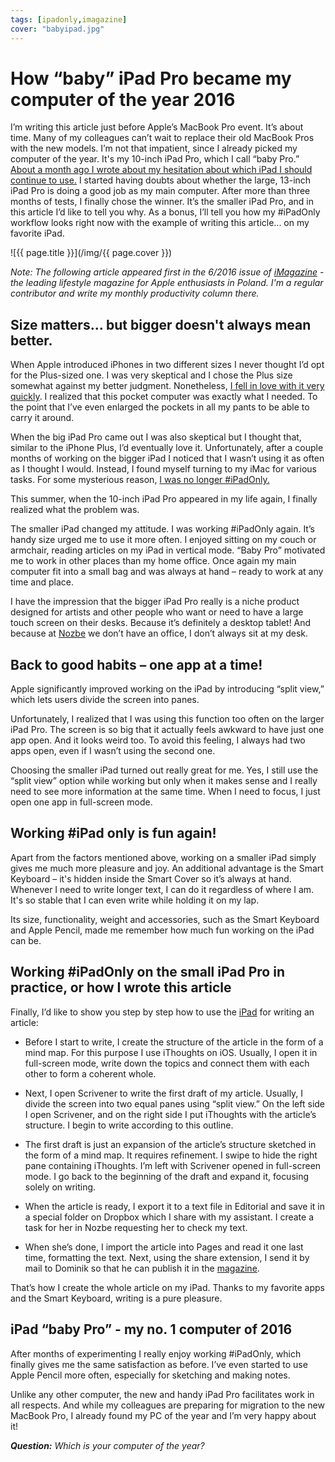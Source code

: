 ```yaml
---
tags: [ipadonly,imagazine]
cover: "babyipad.jpg"
---
```


# How “baby” iPad Pro became my computer of the year 2016

I’m writing this article just before Apple’s MacBook Pro event. It’s about time. Many of my colleagues can’t wait to replace their old MacBook Pros with the new models. I’m not that impatient, since I already picked my computer of the year. It's my 10-inch iPad Pro, which I call “baby Pro.” [About a month ago I wrote about my hesitation about which iPad I should continue to use.](/twoipads) I started having doubts about whether the large, 13-inch iPad Pro is doing a good job as my main computer. After more than three months of tests, I finally chose the winner. It’s the smaller iPad Pro, and in this article I’d like to tell you why. As a bonus, I’ll tell you how my #iPadOnly workflow looks right now with the example of writing this article... on my favorite iPad.

<!--More-->

![{{ page.title }}](/img/{{ page.cover }})

*Note: The following article appeared first in the 6/2016 issue of [iMagazine](/pl/babypro/) - the leading lifestyle magazine for Apple enthusiasts in Poland. I'm a regular contributor and write my monthly productivity column there.*

## Size matters... but bigger doesn't always mean better.

When Apple introduced iPhones in two different sizes I never thought I’d opt for the Plus-sized one. I was very skeptical and I chose the Plus size somewhat against my better judgment. Nonetheless, [I fell in love with it very quickly](/6pluslove). I realized that this pocket computer was exactly what I needed. To the point that I’ve even enlarged the pockets in all my pants to be able to carry it around.

When the big iPad Pro came out I was also skeptical but I thought that, similar to the iPhone Plus, I’d eventually love it. Unfortunately, after a couple months of working on the bigger iPad I noticed that I wasn’t using it as often as I thought I would. Instead, I found myself turning to my iMac for various tasks. For some mysterious reason, [I was no longer #iPadOnly.][i]

This summer, when the 10-inch iPad Pro appeared in my life again, I finally realized what the problem was.

The smaller iPad changed my attitude. I was working #iPadOnly again. It’s handy size urged me to use it more often. I enjoyed sitting on my couch or armchair, reading articles on my iPad in vertical mode. “Baby Pro” motivated me to work in other places than my home office. Once again my main computer fit into a small bag and was always at hand – ready to work at any time and place.

I have the impression that the bigger iPad Pro really is a niche product designed for artists and other people who want or need to have a large touch screen on their desks. Because it’s definitely a desktop tablet! And because at [Nozbe][n] we don’t have an office, I don’t always sit at my desk.

## Back to good habits – one app at a time!

Apple significantly improved working on the iPad by introducing “split view,” which lets users divide the screen into panes.

Unfortunately, I realized that I was using this function too often on the larger iPad Pro. The screen is so big that it actually feels awkward to have just one app open. And it looks weird too. To avoid this feeling, I always had two apps open, even if I wasn’t using the second one.

Choosing the smaller iPad turned out really great for me. Yes, I still use the “split view” option while working but only when it makes sense and I really need to see more information at the same time. When I need to focus, I just open one app in full-screen mode.

## Working #iPad only is fun again!

Apart from the factors mentioned above, working on a smaller iPad simply gives me much more pleasure and joy. An additional advantage is the Smart Keyboard – it's hidden inside the Smart Cover so it’s always at hand. Whenever I need to write longer text, I can do it regardless of where I am. It's so stable that I can even write while holding it on my lap.

Its size, functionality, weight and accessories, such as the Smart Keyboard and Apple Pencil, made me remember how much fun working on the iPad can be.

## Working #iPadOnly on the small iPad Pro in practice, or how I wrote this article

Finally, I’d like to show you step by step how to use the [iPad][i] for writing an article:

- Before I start to write, I create the structure of the article in the form of a mind map. For this purpose I use iThoughts on iOS. Usually, I open it in full-screen mode, write down the topics and connect them with each other to form a coherent whole.

- Next, I open Scrivener to write the first draft of my article. Usually, I divide the screen into two equal panes using “split view.” On the left side I open Scrivener, and on the right side I put iThoughts with the article’s structure. I begin to write according to this outline.

- The first draft is just an expansion of the article’s structure sketched in the form of a mind map. It requires refinement. I swipe to hide the right pane containing iThoughts. I’m left with Scrivener opened in full-screen mode. I go back to the beginning of the draft and expand it, focusing solely on writing.

- When the article is ready, I export it to a text file in Editorial and save it in a special folder on Dropbox which I share with my assistant. I create a task for her in Nozbe requesting her to check my text.

- When she’s done, I import the article into Pages and read it one last time, formatting the text. Next, using the share extension, I send it by mail to Dominik so that he can publish it in the [magazine][iMagazine].

That’s how I create the whole article on my iPad. Thanks to my favorite apps and the Smart Keyboard, writing is a pure pleasure.

## iPad “baby Pro” - my no. 1 computer of 2016

After months of experimenting I really enjoy working #iPadOnly, which finally gives me the same satisfaction as before. I’ve even started to use Apple Pencil more often, especially for sketching and making notes.

Unlike any other computer, the new and handy iPad Pro facilitates work in all respects. And while my colleagues are preparing for migration to the new MacBook Pro, I already found my PC of the year and I’m very happy about it!

***Question:*** *Which is your computer of the year?*

[iMagazine]: http://iMagazine.pl
[n]: https://michael.gratis/nozbe
[prod]: /productivity
[i]: /ipadonly/